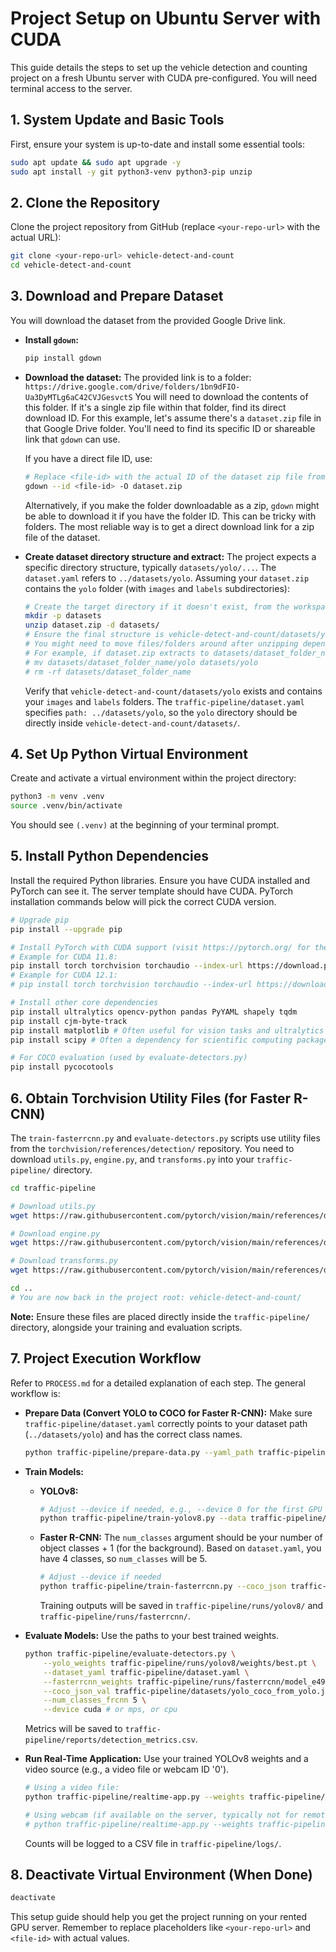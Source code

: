 # Project Setup on Ubuntu Server with CUDA

This guide details the steps to set up the vehicle detection and counting project on a fresh Ubuntu server with CUDA pre-configured. You will need terminal access to the server.

## 1. System Update and Basic Tools

First, ensure your system is up-to-date and install some essential tools:

```bash
sudo apt update && sudo apt upgrade -y
sudo apt install -y git python3-venv python3-pip unzip
```

## 2. Clone the Repository

Clone the project repository from GitHub (replace `<your-repo-url>` with the actual URL):

```bash
git clone <your-repo-url> vehicle-detect-and-count
cd vehicle-detect-and-count
```

## 3. Download and Prepare Dataset

You will download the dataset from the provided Google Drive link.

*   **Install `gdown`:**
    ```bash
    pip install gdown
    ```

*   **Download the dataset:**
    The provided link is to a folder: `https://drive.google.com/drive/folders/1bn9dFIO-Ua3DyMTLg6aC42CVJGesvctS`
    You will need to download the contents of this folder. If it's a single zip file within that folder, find its direct download ID. For this example, let's assume there's a `dataset.zip` file in that Google Drive folder. You'll need to find its specific ID or shareable link that `gdown` can use.

    If you have a direct file ID, use:
    ```bash
    # Replace <file-id> with the actual ID of the dataset zip file from Google Drive
    gdown --id <file-id> -O dataset.zip 
    ```
    Alternatively, if you make the folder downloadable as a zip, `gdown` might be able to download it if you have the folder ID. This can be tricky with folders. The most reliable way is to get a direct download link for a zip file of the dataset.

*   **Create dataset directory structure and extract:**
    The project expects a specific directory structure, typically `datasets/yolo/...`. The `dataset.yaml` refers to `../datasets/yolo`.
    Assuming your `dataset.zip` contains the `yolo` folder (with `images` and `labels` subdirectories):

    ```bash
    # Create the target directory if it doesn't exist, from the workspace root (vehicle-detect-and-count)
    mkdir -p datasets
    unzip dataset.zip -d datasets/ 
    # Ensure the final structure is vehicle-detect-and-count/datasets/yolo/images/... and vehicle-detect-and-count/datasets/yolo/labels/...
    # You might need to move files/folders around after unzipping depending on the zip file's structure.
    # For example, if dataset.zip extracts to datasets/dataset_folder_name/yolo/...
    # mv datasets/dataset_folder_name/yolo datasets/yolo
    # rm -rf datasets/dataset_folder_name
    ```
    Verify that `vehicle-detect-and-count/datasets/yolo` exists and contains your `images` and `labels` folders. The `traffic-pipeline/dataset.yaml` specifies `path: ../datasets/yolo`, so the `yolo` directory should be directly inside `vehicle-detect-and-count/datasets/`.

## 4. Set Up Python Virtual Environment

Create and activate a virtual environment within the project directory:

```bash
python3 -m venv .venv
source .venv/bin/activate
```
You should see `(.venv)` at the beginning of your terminal prompt.

## 5. Install Python Dependencies

Install the required Python libraries. Ensure you have CUDA installed and PyTorch can see it.
The server template should have CUDA. PyTorch installation commands below will pick the correct CUDA version.

```bash
# Upgrade pip
pip install --upgrade pip

# Install PyTorch with CUDA support (visit https://pytorch.org/ for the latest command for your CUDA version)
# Example for CUDA 11.8:
pip install torch torchvision torchaudio --index-url https://download.pytorch.org/whl/cu118
# Example for CUDA 12.1:
# pip install torch torchvision torchaudio --index-url https://download.pytorch.org/whl/cu121

# Install other core dependencies
pip install ultralytics opencv-python pandas PyYAML shapely tqdm
pip install cjm-byte-track
pip install matplotlib # Often useful for vision tasks and ultralytics plots
pip install scipy # Often a dependency for scientific computing packages

# For COCO evaluation (used by evaluate-detectors.py)
pip install pycocotools
```

## 6. Obtain Torchvision Utility Files (for Faster R-CNN)

The `train-fasterrcnn.py` and `evaluate-detectors.py` scripts use utility files from the `torchvision/references/detection/` repository. You need to download `utils.py`, `engine.py`, and `transforms.py` into your `traffic-pipeline/` directory.

```bash
cd traffic-pipeline

# Download utils.py
wget https://raw.githubusercontent.com/pytorch/vision/main/references/detection/utils.py

# Download engine.py
wget https://raw.githubusercontent.com/pytorch/vision/main/references/detection/engine.py

# Download transforms.py
wget https://raw.githubusercontent.com/pytorch/vision/main/references/detection/transforms.py

cd .. 
# You are now back in the project root: vehicle-detect-and-count/
```
**Note:** Ensure these files are placed directly inside the `traffic-pipeline/` directory, alongside your training and evaluation scripts.

## 7. Project Execution Workflow

Refer to `PROCESS.md` for a detailed explanation of each step. The general workflow is:

*   **Prepare Data (Convert YOLO to COCO for Faster R-CNN):**
    Make sure `traffic-pipeline/dataset.yaml` correctly points to your dataset path (`../datasets/yolo`) and has the correct class names.
    ```bash
    python traffic-pipeline/prepare-data.py --yaml_path traffic-pipeline/dataset.yaml --output_coco_path traffic-pipeline/datasets/yolo_coco_from_yolo.json
    ```

*   **Train Models:**
    *   **YOLOv8:**
        ```bash
        # Adjust --device if needed, e.g., --device 0 for the first GPU
        python traffic-pipeline/train-yolov8.py --data traffic-pipeline/dataset.yaml --model yolov8m.pt --epochs 50 --batch 32 --device cuda 
        ```
    *   **Faster R-CNN:**
        The `num_classes` argument should be your number of object classes + 1 (for the background). Based on `dataset.yaml`, you have 4 classes, so `num_classes` will be 5.
        ```bash
        # Adjust --device if needed
        python traffic-pipeline/train-fasterrcnn.py --coco_json traffic-pipeline/datasets/yolo_coco_from_yolo.json --num_classes 5 --epochs 50 --batch_size 4
        ```
        Training outputs will be saved in `traffic-pipeline/runs/yolov8/` and `traffic-pipeline/runs/fasterrcnn/`.

*   **Evaluate Models:**
    Use the paths to your best trained weights.
    ```bash
    python traffic-pipeline/evaluate-detectors.py \
        --yolo_weights traffic-pipeline/runs/yolov8/weights/best.pt \
        --dataset_yaml traffic-pipeline/dataset.yaml \
        --fasterrcnn_weights traffic-pipeline/runs/fasterrcnn/model_e49.pth \
        --coco_json_val traffic-pipeline/datasets/yolo_coco_from_yolo.json \
        --num_classes_frcnn 5 \
        --device cuda # or mps, or cpu
    ```
    Metrics will be saved to `traffic-pipeline/reports/detection_metrics.csv`.

*   **Run Real-Time Application:**
    Use your trained YOLOv8 weights and a video source (e.g., a video file or webcam ID '0').
    ```bash
    # Using a video file:
    python traffic-pipeline/realtime-app.py --weights traffic-pipeline/runs/yolov8/weights/best.pt --source path/to/your/video.mp4 --device cuda

    # Using webcam (if available on the server, typically not for remote servers):
    # python traffic-pipeline/realtime-app.py --weights traffic-pipeline/runs/yolov8/weights/best.pt --source 0 --device cuda
    ```
    Counts will be logged to a CSV file in `traffic-pipeline/logs/`.

## 8. Deactivate Virtual Environment (When Done)

```bash
deactivate
```

This setup guide should help you get the project running on your rented GPU server. Remember to replace placeholders like `<your-repo-url>` and `<file-id>` with actual values. 